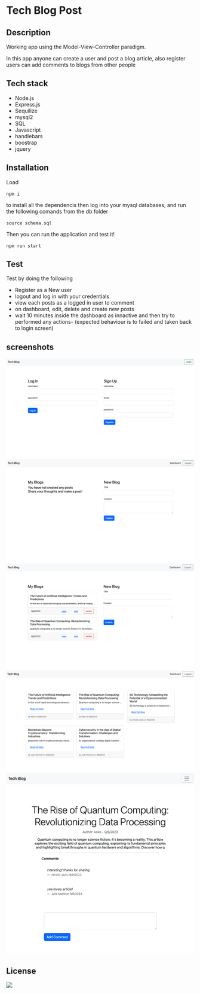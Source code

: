 # Tech Blog Post

## Description

Working app using the Model-View-Controller paradigm.

In this app anyone can create a user and post a blog article, also register users can add comments to blogs from other people

## Tech stack

- Node.js
- Express.js
- Sequilize
- mysql2
- SQL
- Javascript
- handlebars
- boostrap
- jquery

## Installation

Load <pre><code>npm i</code></pre> to install all the dependencis then log into your mysql databases, and run the following comands from the db folder

<pre><code>source schema.sql </code></pre>

Then you can run the application and test it!

<pre><code>npm run start </code></pre>

## Test

Test by doing the following

- Register as a New user
- logout and log in with your credentials
- view each posts as a logged in user to comment
- on dashboard, edit, delete and create new posts
- wait 10 minutes inside the dashboard as innactive and then try to performed any actions- (expected behaviour is to failed and taken back to login screen)

## screenshots

![login Page](/screenshots/signup%20page.png)
![empty stage Page](/screenshots/empty%20stage%20on%20user%20dashboard.png)
![User Dashboard](/screenshots/User%20dashboard.png)
![homepage](/screenshots/homepage.png)
![Single blog Page](/screenshots/blog%20page.png)

## License

<img src="https://img.shields.io/static/v1?label=License&message=MIT&color=GREEN"/>
